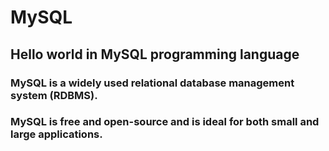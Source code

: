 # MySQL
## Hello world in MySQL programming language

### MySQL is a widely used relational database management system (RDBMS).

### MySQL is free and open-source and is ideal for both small and large applications.
